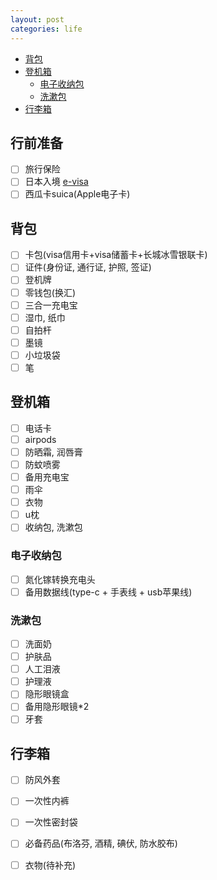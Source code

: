 ```yaml
---
layout: post
categories: life
---
```

- [背包](#%E8%83%8C%E5%8C%85)
- [登机箱](#%E7%99%BB%E6%9C%BA%E7%AE%B1)
	- [电子收纳包](#%E7%94%B5%E5%AD%90%E6%94%B6%E7%BA%B3%E5%8C%85)
	- [洗漱包](#%E6%B4%97%E6%BC%B1%E5%8C%85)
- [行李箱](#%E8%A1%8C%E6%9D%8E%E7%AE%B1)
## 行前准备
- [ ] 旅行保险
- [ ] 日本入境 [e-visa](https://www.evisa.mofa.go.jp/notification/login?access=Xa1D8vFSpkj67yWRPNyYE8KjbEvJQGU8)
- [ ] 西瓜卡suica(Apple电子卡)

## 背包
- [ ] 卡包(visa信用卡+visa储蓄卡+长城冰雪银联卡)
- [ ] 证件(身份证, 通行证, 护照, 签证)
- [ ] 登机牌
- [ ] 零钱包(换汇)
- [ ] 三合一充电宝
- [ ] 湿巾, 纸巾
- [ ] 自拍杆
- [ ] 墨镜
- [ ] 小垃圾袋
- [ ] 笔

## 登机箱
- [ ] 电话卡
- [ ] airpods
- [ ] 防晒霜, 润唇膏
- [ ] 防蚊喷雾
- [ ] 备用充电宝
- [ ] 雨伞
- [ ] 衣物
- [ ] u枕
- [ ] 收纳包, 洗漱包

### 电子收纳包
- [ ] 氮化镓转换充电头
- [ ] 备用数据线(type-c + 手表线 + usb苹果线)

### 洗漱包
- [ ] 洗面奶
- [ ] 护肤品
- [ ] 人工泪液
- [ ] 护理液
- [ ] 隐形眼镜盒
- [ ] 备用隐形眼镜*2
- [ ] 牙套

## 行李箱
- [ ] 防风外套
- [ ] 一次性内裤
- [ ] 一次性密封袋
- [ ] 必备药品(布洛芬, 酒精, 碘伏, 防水胶布)
- [ ] 衣物(待补充)



